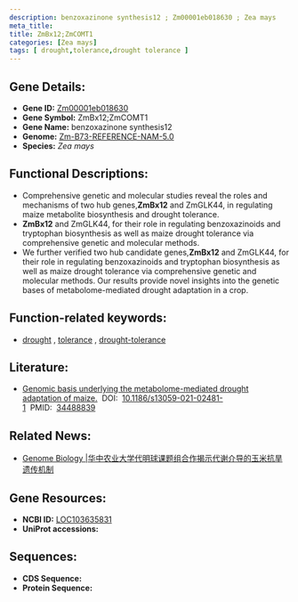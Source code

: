 ```yaml
---
description: benzoxazinone synthesis12 ; Zm00001eb018630 ; Zea mays
meta_title:
title: ZmBx12;ZmCOMT1
categories: [Zea mays]
tags: [ drought,tolerance,drought tolerance ]
---
```


## Gene Details:
- **Gene ID:**	[Zm00001eb018630](https://www.maizegdb.org/gene_center/gene/Zm00001eb018630)
- **Gene Symbol:** ZmBx12;ZmCOMT1
- **Gene Name:** benzoxazinone synthesis12
- **Genome:** [Zm-B73-REFERENCE-NAM-5.0](https://www.maizegdb.org/genome/assembly/Zm-B73-REFERENCE-NAM-5.0)
- **Species:** *Zea mays*

## Functional Descriptions:
   - Comprehensive genetic and molecular studies reveal the roles and mechanisms of two hub genes,**ZmBx12** and ZmGLK44, in regulating maize metabolite biosynthesis and drought tolerance.
   - **ZmBx12** and ZmGLK44, for their role in regulating benzoxazinoids and tryptophan biosynthesis as well as maize drought tolerance via comprehensive genetic and molecular methods.
   - We further verified two hub candidate genes,**ZmBx12** and ZmGLK44, for their role in regulating benzoxazinoids and tryptophan biosynthesis as well as maize drought tolerance via comprehensive genetic and molecular methods. Our results provide novel insights into the genetic bases of metabolome-mediated drought adaptation in a crop.

## Function-related keywords:
- [drought](/tags/drought/)&nbsp;,&nbsp;[tolerance](/tags/tolerance/)&nbsp;,&nbsp;[drought-tolerance](/tags/drought-tolerance/)

## Literature:
   - [Genomic basis underlying the metabolome-mediated drought adaptation of maize.]( https://genomebiology.biomedcentral.com/articles/10.1186/s13059-021-02481-1)&nbsp;&nbsp;DOI:&nbsp;&nbsp;[10.1186/s13059-021-02481-1](https://genomebiology.biomedcentral.com/articles/10.1186/s13059-021-02481-1)&nbsp;&nbsp;PMID:&nbsp;&nbsp;[34488839](https://pubmed.ncbi.nlm.nih.gov/34488839/)

## Related News:
   - [Genome Biology |华中农业大学代明球课题组合作揭示代谢介导的玉米抗旱遗传机制](https://mp.weixin.qq.com/s?__biz=Mzg3MDEwNDEyMg==&mid=2247516845&idx=1&sn=f1a3566862b2040170e123598c570273&chksm=ce902ff8f9e7a6ee4a436340d97844a856e81535aa6df39d84a560e2d5e61061534a1446b37f&scene=27#wechat_redirect)

## Gene Resources:
- **NCBI ID:** [LOC103635831](https://www.ncbi.nlm.nih.gov/gene/?term=LOC103635831)
- **UniProt accessions:** [](https://www.uniprot.org/uniprotkb//entry)



## Sequences:
- **CDS Sequence:**
- **Protein Sequence:**
